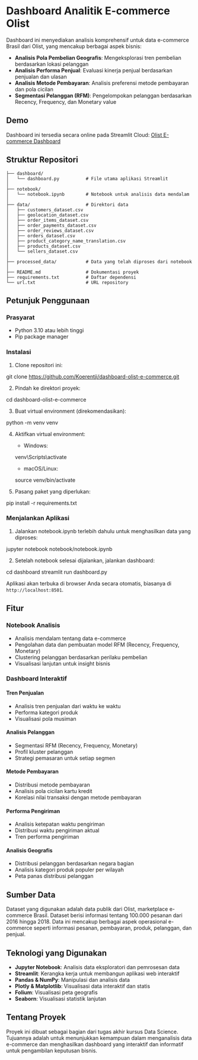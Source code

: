 # Dashboard Analitik E-commerce Olist

Dashboard ini menyediakan analisis komprehensif untuk data e-commerce Brasil dari Olist, yang mencakup berbagai aspek bisnis:
- **Analisis Pola Pembelian Geografis**: Mengeksplorasi tren pembelian berdasarkan lokasi pelanggan
- **Analisis Performa Penjual**: Evaluasi kinerja penjual berdasarkan penjualan dan ulasan
- **Analisis Metode Pembayaran**: Analisis preferensi metode pembayaran dan pola cicilan
- **Segmentasi Pelanggan (RFM)**: Pengelompokan pelanggan berdasarkan Recency, Frequency, dan Monetary value

## Demo
Dashboard ini tersedia secara online pada Streamlit Cloud: [Olist E-commerce Dashboard](https://dashboard-olist-e-commerce.streamlit.app/)

## Struktur Repositori
```
├── dashboard/
│   └── dashboard.py          # File utama aplikasi Streamlit
│
├── notebook/
│   └── notebook.ipynb        # Notebook untuk analisis data mendalam
│
├── data/                     # Direktori data
│   ├── customers_dataset.csv
│   ├── geolocation_dataset.csv
│   ├── order_items_dataset.csv
│   ├── order_payments_dataset.csv
│   ├── order_reviews_dataset.csv
│   ├── orders_dataset.csv
│   ├── product_category_name_translation.csv
│   ├── products_dataset.csv
│   └── sellers_dataset.csv
│
├── processed_data/           # Data yang telah diproses dari notebook
│
├── README.md                 # Dokumentasi proyek
├── requirements.txt          # Daftar dependensi
└── url.txt                   # URL repository
```

## Petunjuk Penggunaan
### Prasyarat
- Python 3.10 atau lebih tinggi
- Pip package manager

### Instalasi
1. Clone repositori ini:

git clone https://github.com/Koerentji/dashboard-olist-e-commerce.git


2. Pindah ke direktori proyek:

cd dashboard-olist-e-commerce


3. Buat virtual environment (direkomendasikan):

python -m venv venv


4. Aktifkan virtual environment:
   - Windows:
   
   venv\Scripts\activate
   
   - macOS/Linux:
   
   source venv/bin/activate
   

5. Pasang paket yang diperlukan:

pip install -r requirements.txt


### Menjalankan Aplikasi
1. Jalankan notebook.ipynb terlebih dahulu untuk menghasilkan data yang diproses:

jupyter notebook notebook/notebook.ipynb


2. Setelah notebook selesai dijalankan, jalankan dashboard:

cd dashboard
streamlit run dashboard.py


Aplikasi akan terbuka di browser Anda secara otomatis, biasanya di `http://localhost:8501`.

## Fitur
### Notebook Analisis
- Analisis mendalam tentang data e-commerce
- Pengolahan data dan pembuatan model RFM (Recency, Frequency, Monetary)
- Clustering pelanggan berdasarkan perilaku pembelian
- Visualisasi lanjutan untuk insight bisnis

### Dashboard Interaktif
#### Tren Penjualan
- Analisis tren penjualan dari waktu ke waktu
- Performa kategori produk
- Visualisasi pola musiman

#### Analisis Pelanggan
- Segmentasi RFM (Recency, Frequency, Monetary)
- Profil kluster pelanggan
- Strategi pemasaran untuk setiap segmen

#### Metode Pembayaran
- Distribusi metode pembayaran
- Analisis pola cicilan kartu kredit
- Korelasi nilai transaksi dengan metode pembayaran

#### Performa Pengiriman
- Analisis ketepatan waktu pengiriman
- Distribusi waktu pengiriman aktual
- Tren performa pengiriman

#### Analisis Geografis
- Distribusi pelanggan berdasarkan negara bagian
- Analisis kategori produk populer per wilayah
- Peta panas distribusi pelanggan

## Sumber Data
Dataset yang digunakan adalah data publik dari Olist, marketplace e-commerce Brasil. Dataset berisi informasi tentang 100.000 pesanan dari 2016 hingga 2018. Data ini mencakup berbagai aspek operasional e-commerce seperti informasi pesanan, pembayaran, produk, pelanggan, dan penjual.

## Teknologi yang Digunakan
- **Jupyter Notebook**: Analisis data eksploratori dan pemrosesan data
- **Streamlit**: Kerangka kerja untuk membangun aplikasi web interaktif
- **Pandas & NumPy**: Manipulasi dan analisis data
- **Plotly & Matplotlib**: Visualisasi data interaktif dan statis
- **Folium**: Visualisasi peta geografis
- **Seaborn**: Visualisasi statistik lanjutan

## Tentang Proyek
Proyek ini dibuat sebagai bagian dari tugas akhir kursus Data Science. Tujuannya adalah untuk menunjukkan kemampuan dalam menganalisis data e-commerce dan menghasilkan dashboard yang interaktif dan informatif untuk pengambilan keputusan bisnis.
